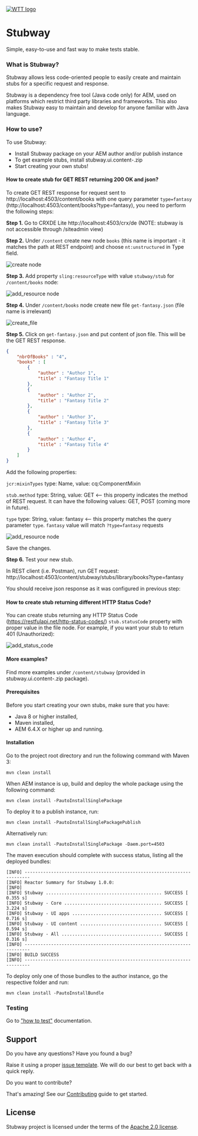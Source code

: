 [![WTT logo](docs/wtt-logo.png)](https://www.wundermanthompson.com/service/technology)

# Stubway

Simple, easy-to-use and fast way to make tests stable.

### What is Stubway?

Stubway allows less code-oriented people to easily create and maintain stubs for a specific request and response.

Stubway is a dependency free tool (Java code only) for AEM, used on platforms which restrict third party libraries and 
frameworks. This also makes Stubway easy to maintain and develop for anyone familiar with Java language.

### How to use?
To use Stubway: 
* Install Stubway package on your AEM author and/or publish instance
* To get example stubs, install stubway.ui.content-<version>.zip 
* Start creating your own stubs!

#### How to create stub for GET REST returning 200 OK and json? 

To create GET REST response for request sent to http://localhost:4503/content/books
with one query parameter `type=fantasy` (http://localhost:4503/content/books?type=fantasy), you need to perform 
the following steps:

**Step 1.** Go to CRXDE Lite http://localhost:4503/crx/de (NOTE: stubway is not accessible through /siteadmin view)

**Step 2.** Under `/content` create new node `books` (this name is important - it matches the path at REST endpoint) 
and choose `nt:unstructured` in Type field.

![create node](docs/demo/create_node.png)

**Step 3.** Add property `sling:resourceType` with value `stubway/stub` for `/content/books` node:
 
![add_resource node](docs/demo/add_resource.png)

**Step 4.** Under `/content/books` node create new file `get-fantasy.json` (file name is irrelevant)

![create_file](docs/demo/create_file.png)

**Step 5.** Click on `get-fantasy.json` and put content of json file. This will be the GET REST response. 

```json
{
    "nbrOfBooks" : "4",
    "books" : [
        {
            "author" : "Author 1",
            "title" : "Fantasy Title 1"
        },
        {
            "author" : "Author 2",
            "title" : "Fantasy Title 2"
        },
        {
            "author" : "Author 3",
            "title" : "Fantasy Title 3"
        },
        {
            "author" : "Author 4",
            "title" : "Fantasy Title 4"
        }
    ]
}
```

Add the following properties: 

`jcr:mixinTypes` type: Name, value: cq:ComponentMixin

`stub.method` type: String, value: GET <-- this property indicates the method of REST request. It can have the following
values: GET, POST (coming more in future).

`type` type: String, value: fantasy <-- this property matches the query parameter `type`. `fantasy` value will match 
`?type=fantasy` requests

![add_resource node](docs/demo/get-fantasy.png)

Save the changes.

**Step 6.** Test your new stub. 

In REST client (i.e. Postman), run GET request: http://localhost:4503/content/stubway/stubs/library/books?type=fantasy

You should receive json response as it was configured in previous step: 

#### How to create stub returning different HTTP Status Code?

You can create stubs returning any HTTP Status Code (https://restfulapi.net/http-status-codes/)
`stub.statusCode` property with proper value in the file node. For example, if you want your stub to return 
401 (Unauthorized):

![add_status_code](docs/demo/status_code.png)


#### More examples? 

Find more examples under `/content/stubway` (provided in stubway.ui.content-<version>.zip package).

#### Prerequisites

Before you start creating your own stubs, make sure that you have:
* Java 8 or higher installed,
* Maven installed,
* AEM 6.4.X or higher up and running.

#### Installation

Go to the project root directory and run the following command with Maven 3:

    mvn clean install

When AEM instance is up, build and deploy the whole package using the following command:

    mvn clean install -PautoInstallSinglePackage

To deploy it to a publish instance, run:

    mvn clean install -PautoInstallSinglePackagePublish

Alternatively run:

    mvn clean install -PautoInstallSinglePackage -Daem.port=4503

The maven execution should complete with success status, listing all the deployed bundles:

```
[INFO] ------------------------------------------------------------------------
[INFO] Reactor Summary for Stubway 1.0.0:
[INFO]
[INFO] Stubway ............................................ SUCCESS [  0.355 s]
[INFO] Stubway - Core ..................................... SUCCESS [  3.224 s]
[INFO] Stubway - UI apps .................................. SUCCESS [  0.716 s]
[INFO] Stubway - UI content ............................... SUCCESS [  0.594 s]
[INFO] Stubway - All ...................................... SUCCESS [  0.316 s]
[INFO] ------------------------------------------------------------------------
[INFO] BUILD SUCCESS
[INFO] ------------------------------------------------------------------------
```

To deploy only one of those bundles to the author instance, go the respective folder and run:

    mvn clean install -PautoInstallBundle
    
### Testing 

Go to ["how to test"](stubway.tests/README.md) documentation.

## Support

Do you have any questions? Have you found a bug? 

Raise it using a proper [issue template](/.github/ISSUE_TEMPLATE.md). We will do our best to get back with a quick 
reply.

Do you want to contribute? 

That's amazing! See our [Contributing](/CONTRIBUTING.md) guide to get started.


## License

Stubway project is licensed under the terms of the [Apache 2.0 license](LICENSE.md).